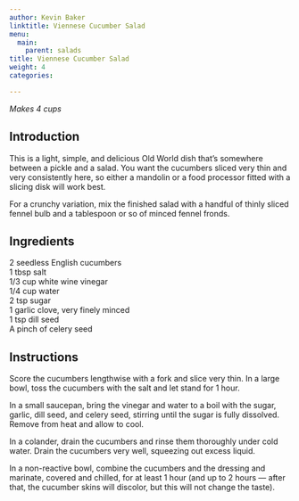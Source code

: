 ```yaml
---
author: Kevin Baker
linktitle: Viennese Cucumber Salad
menu:
  main:
    parent: salads
title: Viennese Cucumber Salad
weight: 4
categories:

---
```

*Makes 4 cups*

## Introduction

This is a light, simple, and delicious Old World dish that’s somewhere between a pickle and a salad. You want the cucumbers sliced very thin and very consistently here, so either a mandolin or a food processor fitted with a slicing disk will work best.

For a crunchy variation, mix the finished salad with a handful of thinly sliced fennel bulb and a tablespoon or so of minced fennel fronds.

## Ingredients

<div class="ingredient-list">

2 seedless English cucumbers  
1 tbsp salt  
1/3 cup white wine vinegar  
1/4 cup water  
2 tsp sugar  
1 garlic clove, very finely minced  
1 tsp dill seed  
A pinch of celery seed  

</div>

## Instructions

Score the cucumbers lengthwise with a fork and slice very thin. In a large bowl, toss the cucumbers with the salt and let stand for 1 hour.

In a small saucepan, bring the vinegar and water to a boil with the sugar, garlic, dill seed, and celery seed, stirring until the sugar is fully dissolved. Remove from heat and allow to cool.

In a colander, drain the cucumbers and rinse them thoroughly under cold water. Drain the cucumbers very well, squeezing out excess liquid.

In a non-reactive bowl, combine the cucumbers and the dressing and marinate, covered and chilled, for at least 1 hour (and up to 2 hours — after that, the cucumber skins will discolor, but this will not change the taste).